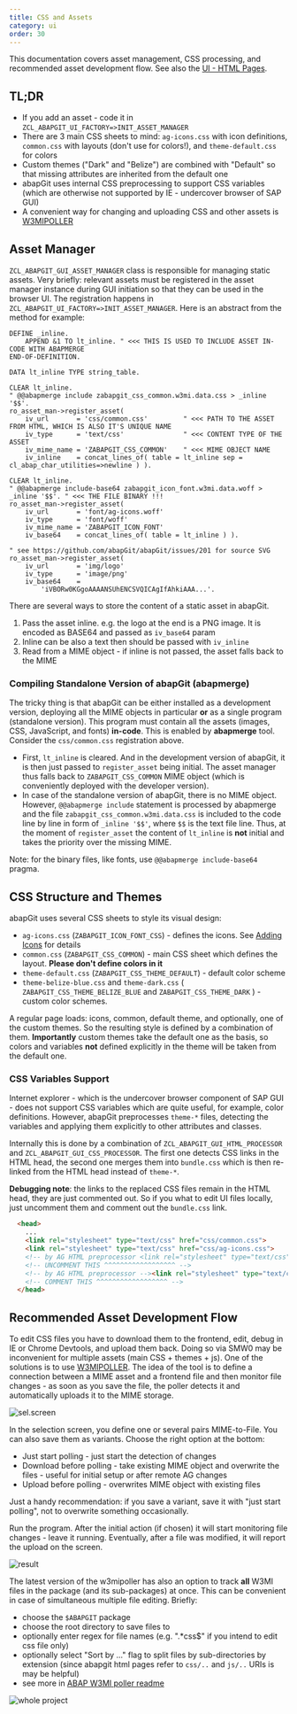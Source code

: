 ```yaml
---
title: CSS and Assets
category: ui
order: 30
---
```


This documentation covers asset management, CSS processing, and recommended asset development flow. See also the [UI - HTML Pages](./developing-ui.md).

## TL;DR

- If you add an asset - code it in `ZCL_ABAPGIT_UI_FACTORY=>INIT_ASSET_MANAGER`
- There are 3 main CSS sheets to mind: `ag-icons.css` with icon definitions, `common.css` with layouts (don't use for colors!), and `theme-default.css` for colors
- Custom themes ("Dark" and "Belize") are combined with "Default" so that missing attributes are inherited from the default one
- abapGit uses internal CSS preprocessing to support CSS variables (which are otherwise not supported by IE - undercover browser of SAP GUI)
- A convenient way for changing and uploading CSS and other assets is [W3MIPOLLER](https://github.com/sbcgua/abap_w3mi_poller)

## Asset Manager

`ZCL_ABAPGIT_GUI_ASSET_MANAGER` class is responsible for managing static assets. Very briefly: relevant assets must be registered in the asset manager instance during GUI initiation so that they can be used in the browser UI. The registration happens in `ZCL_ABAPGIT_UI_FACTORY=>INIT_ASSET_MANAGER`. Here is an abstract from the method for example:

```abap
DEFINE _inline.
    APPEND &1 TO lt_inline. " <<< THIS IS USED TO INCLUDE ASSET IN-CODE WITH ABAPMERGE
END-OF-DEFINITION.

DATA lt_inline TYPE string_table.

CLEAR lt_inline.
" @@abapmerge include zabapgit_css_common.w3mi.data.css > _inline '$$'.
ro_asset_man->register_asset(
    iv_url       = 'css/common.css'         " <<< PATH TO THE ASSET FROM HTML, WHICH IS ALSO IT'S UNIQUE NAME
    iv_type      = 'text/css'               " <<< CONTENT TYPE OF THE ASSET
    iv_mime_name = 'ZABAPGIT_CSS_COMMON'    " <<< MIME OBJECT NAME
    iv_inline    = concat_lines_of( table = lt_inline sep = cl_abap_char_utilities=>newline ) ).

CLEAR lt_inline.
" @@abapmerge include-base64 zabapgit_icon_font.w3mi.data.woff > _inline '$$'. " <<< THE FILE BINARY !!!
ro_asset_man->register_asset(
    iv_url       = 'font/ag-icons.woff'
    iv_type      = 'font/woff'
    iv_mime_name = 'ZABAPGIT_ICON_FONT'
    iv_base64    = concat_lines_of( table = lt_inline ) ).

" see https://github.com/abapGit/abapGit/issues/201 for source SVG
ro_asset_man->register_asset(
    iv_url       = 'img/logo'
    iv_type      = 'image/png'
    iv_base64    =
        'iVBORw0KGgoAAAANSUhENCSVQICAgIfAhkiAAA...'.

```

There are several ways to store the content of a static asset in abapGit.

1. Pass the asset inline. e.g. the logo at the end is a PNG image. It is encoded as BASE64 and passed as `iv_base64` param
2. Inline can be also a text then should be passed with `iv_inline`
3. Read from a MIME object - if inline is not passed, the asset falls back to the MIME

### Compiling Standalone Version of abapGit (abapmerge)

The tricky thing is that abapGit can be either installed as a development version, deploying all the MIME objects in particular **or** as a single program (standalone version). This program must contain all the assets (images, CSS, JavaScript, and fonts) **in-code**. This is enabled by **abapmerge** tool. Consider the `css/common.css` registration above.

- First, `lt_inline` is cleared. And in the development version of abapGit, it is then just passed to `register_asset` being initial. The asset manager thus falls back to `ZABAPGIT_CSS_COMMON` MIME object (which is conveniently deployed with the developer version).
- In case of the standalone version of abapGit, there is no MIME object. However, `@@abapmerge include` statement is processed by abapmerge and the file `zabapgit_css_common.w3mi.data.css` is included to the code line by line in form of `_inline '$$'`, where `$$` is the text file line. Thus, at the moment of `register_asset` the content of `lt_inline` is **not** initial and takes the priority over the missing MIME.

Note: for the binary files, like fonts, use `@@abapmerge include-base64` pragma.

## CSS Structure and Themes

abapGit uses several CSS sheets to style its visual design:

- `ag-icons.css` (`ZABAPGIT_ICON_FONT_CSS`) - defines the icons. See [Adding Icons](adding-icons.md) for details
- `common.css` (`ZABAPGIT_CSS_COMMON`) - main CSS sheet which defines the layout. **Please don't define colors in it**
- `theme-default.css` (`ZABAPGIT_CSS_THEME_DEFAULT`) - default color scheme
- `theme-belize-blue.css` and `theme-dark.css` ( `ZABAPGIT_CSS_THEME_BELIZE_BLUE` and `ZABAPGIT_CSS_THEME_DARK` ) - custom color schemes.

A regular page loads: icons, common, default theme, and optionally, one of the custom themes. So the resulting style is defined by a combination of them. **Importantly** custom themes take the default one as the basis, so colors and variables **not** defined explicitly in the theme will be taken from the default one.

### CSS Variables Support

Internet explorer - which is the undercover browser component of SAP GUI - does not support CSS variables which are quite useful, for example, color definitions. However, abapGit preprocesses `theme-*` files, detecting the variables and applying them explicitly to other attributes and classes.

Internally this is done by a combination of `ZCL_ABAPGIT_GUI_HTML_PROCESSOR` and `ZCL_ABAPGIT_GUI_CSS_PROCESSOR`. The first one detects CSS links in the HTML head, the second one merges them into `bundle.css` which is then re-linked from the HTML head instead of `theme-*`.

**Debugging note**: the links to the replaced CSS files remain in the HTML head, they are just commented out. So if you what to edit UI files locally, just uncomment them and comment out the `bundle.css` link.

```html
  <head>
    ...
    <link rel="stylesheet" type="text/css" href="css/common.css">
    <link rel="stylesheet" type="text/css" href="css/ag-icons.css">
    <!-- by AG HTML preprocessor <link rel="stylesheet" type="text/css" href="css/theme-default.css">-->
    <!-- UNCOMMENT THIS ^^^^^^^^^^^^^^^^^^ -->
    <!-- by AG HTML preprocessor --><link rel="stylesheet" type="text/css" href="css/bundle.css">
    <!-- COMMENT THIS ^^^^^^^^^^^^^^^^^^ -->
  </head>
```

## Recommended Asset Development Flow

To edit CSS files you have to download them to the frontend, edit, debug in IE or Chrome Devtools, and upload them back. Doing so via SMW0 may be inconvenient for multiple assets (main CSS + themes + js). One of the solutions is to use [W3MIPOLLER](https://github.com/sbcgua/abap_w3mi_poller). The idea of the tool is to define a connection between a MIME asset and a frontend file and then monitor file changes - as soon as you save the file, the poller detects it and automatically uploads it to the MIME storage.

![sel.screen](/img/w3mimepoller-1.png)

In the selection screen, you define one or several pairs MIME-to-File. You can also save them as variants. Choose the right option at the bottom:

- Just start polling - just start the detection of changes
- Download before polling - take existing MIME object and overwrite the files - useful for initial setup or after remote AG changes
- Upload before polling - overwrites MIME object with existing files

Just a handy recommendation: if you save a variant, save it with "just start polling", not to overwrite something occasionally.

Run the program. After the initial action (if chosen) it will start monitoring file changes - leave it running. Eventually, after a file was modified, it will report the upload on the screen.

![result](/img/w3mimepoller-2.png)

The latest version of the w3mipoller has also an option to track **all** W3MI files in the package (and its sub-packages) at once. This can be convenient in case of simultaneous multiple file editing. Briefly:

- choose the `$ABAPGIT` package
- choose the root directory to save files to
- optionally enter regex for file names (e.g. ".*css$" if you intend to edit css file only)
- optionally select "Sort by ..." flag to split files by sub-directories by extension (since abapgit html pages refer to `css/..` and `js/..` URIs is may be helpful)
- see more in [ABAP W3MI poller readme](https://github.com/sbcgua/abap_w3mi_poller)

![whole project](/img/w3mimepoller-3.png)
